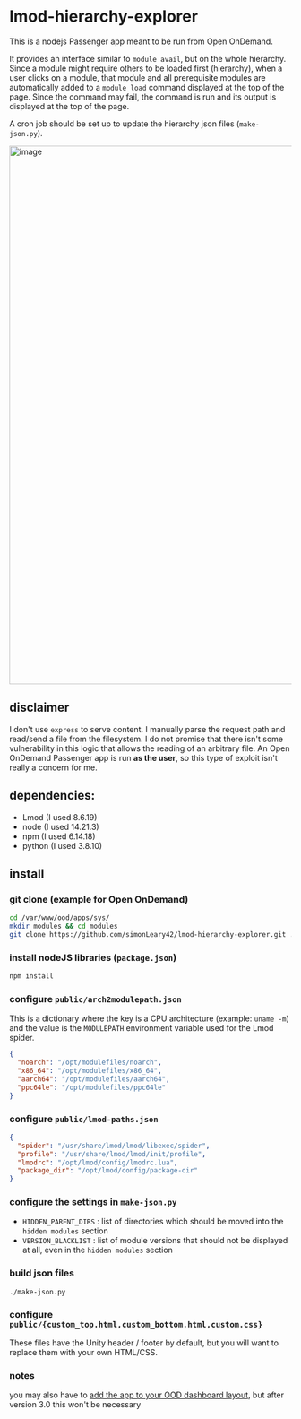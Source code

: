 # lmod-hierarchy-explorer
This is a nodejs Passenger app meant to be run from Open OnDemand.

It provides an interface similar to `module avail`, but on the whole hierarchy. Since a module might require others to be loaded first (hierarchy), when a user clicks on a module, that module and all prerequisite modules are automatically added to a `module load` command displayed at the top of the page. Since the command may fail, the command is run and its output is displayed at the top of the page.

A cron job should be set up to update the hierarchy json files (`make-json.py`).

<img width="961" alt="image" src="https://github.com/user-attachments/assets/b8bb972a-8941-480e-92e7-1a0342f77ce1">


## disclaimer

I don't use `express` to serve content. I manually parse the request path and read/send a file from the filesystem. I do not promise that there isn't some vulnerability in this logic that allows the reading of an arbitrary file. An Open OnDemand Passenger app is run **as the user**, so this type of exploit isn't really a concern for me.


## dependencies:
* Lmod (I used 8.6.19)
* node (I used 14.21.3)
* npm (I used 6.14.18)
* python (I used 3.8.10)

## install

### git clone (example for Open OnDemand)

```sh
cd /var/www/ood/apps/sys/
mkdir modules && cd modules
git clone https://github.com/simonLeary42/lmod-hierarchy-explorer.git .
```

### install nodeJS libraries (`package.json`)

```sh
npm install
```

### configure `public/arch2modulepath.json`

This is a dictionary where the key is a CPU architecture (example: `uname -m`) and the value is the `MODULEPATH` environment variable used for the Lmod spider.

```json
{
  "noarch": "/opt/modulefiles/noarch",
  "x86_64": "/opt/modulefiles/x86_64",
  "aarch64": "/opt/modulefiles/aarch64",
  "ppc64le": "/opt/modulefiles/ppc64le"
}
```

### configure `public/lmod-paths.json`

```json
{
  "spider": "/usr/share/lmod/lmod/libexec/spider",
  "profile": "/usr/share/lmod/lmod/init/profile",
  "lmodrc": "/opt/lmod/config/lmodrc.lua",
  "package_dir": "/opt/lmod/config/package-dir"
}
```

### configure the settings in `make-json.py`
* `HIDDEN_PARENT_DIRS` : list of directories which should be moved into the `hidden modules` section
* `VERSION_BLACKLIST` : list of module versions that should not be displayed at all, even in the `hidden modules` section

### build json files
```
./make-json.py
```

### configure `public/{custom_top.html,custom_bottom.html,custom.css}`

These files have the Unity header / footer by default, but you will want to replace them with your own HTML/CSS.

### notes

you may also have to [add the app to your OOD dashboard layout](https://osc.github.io/ood-documentation/release-2.0/customization.html#control-which-apps-appear-in-the-dashboard-navbar), but after version 3.0 this won't be necessary
